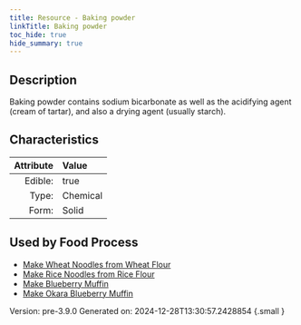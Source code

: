 ```yaml
---
title: Resource - Baking powder
linkTitle: Baking powder
toc_hide: true
hide_summary: true
---
```


## Description
&#10;&#9;&#9;Baking powder contains sodium bicarbonate as well as the acidifying agent (cream of tartar), and also a drying agent (usually starch). 

## Characteristics

| Attribute      | Value |
|--------:|:------|
|Edible:|true|
|Type:|Chemical|
|Form:|Solid|
 



    
## Used by Food Process

- [Make Wheat Noodles from Wheat Flour](/docs/definitions/food/make-wheat-noodles-from-wheat-flour)
- [Make Rice Noodles from Rice Flour](/docs/definitions/food/make-rice-noodles-from-rice-flour)
- [Make Blueberry Muffin](/docs/definitions/food/make-blueberry-muffin)
- [Make Okara Blueberry Muffin](/docs/definitions/food/make-okara-blueberry-muffin)


Version: pre-3.9.0 Generated on: 2024-12-28T13:30:57.2428854
{.small }
